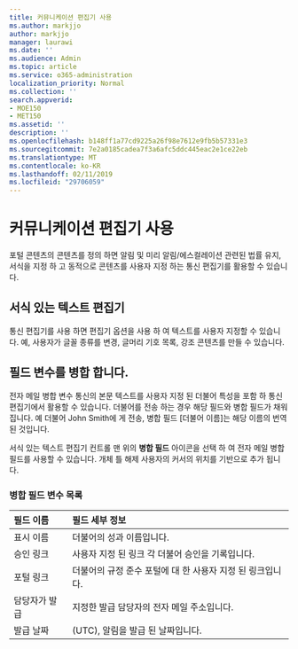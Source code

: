 ```yaml
---
title: 커뮤니케이션 편집기 사용
ms.author: markjjo
author: markjjo
manager: laurawi
ms.date: ''
ms.audience: Admin
ms.topic: article
ms.service: o365-administration
localization_priority: Normal
ms.collection: ''
search.appverid:
- MOE150
- MET150
ms.assetid: ''
description: ''
ms.openlocfilehash: b148ff1a77cd9225a26f98e7612e9fb5b57331e3
ms.sourcegitcommit: 7e2a0185cadea7f3a6afc5ddc445eac2e1ce22eb
ms.translationtype: MT
ms.contentlocale: ko-KR
ms.lasthandoff: 02/11/2019
ms.locfileid: "29706059"
---
```

# <a name="use-the-communications-editor"></a>커뮤니케이션 편집기 사용

포털 콘텐츠의 콘텐츠를 정의 하면 알림 및 미리 알림/에스컬레이션 관련된 법률 유지, 서식을 지정 하 고 동적으로 콘텐츠를 사용자 지정 하는 통신 편집기를 활용할 수 있습니다.

## <a name="rich-text-editor"></a>서식 있는 텍스트 편집기 

통신 편집기를 사용 하면 편집기 옵션을 사용 하 여 텍스트를 사용자 지정할 수 있습니다. 예, 사용자가 글꼴 종류를 변경, 글머리 기호 목록, 강조 콘텐츠를 만들 수 있습니다. 

## <a name="merge-field-variables"></a>필드 변수를 병합 합니다.

전자 메일 병합 변수 통신의 본문 텍스트를 사용자 지정 된 더불어 특성을 포함 하 통신 편집기에서 활용할 수 있습니다. 더불어를 전송 하는 경우 해당 필드와 병합 필드가 채워집니다. 예 더불어 John Smith에 게 전송, 병합 필드 [더불어 이름]는 해당 이름의 번역 된 것입니다. 

서식 있는 텍스트 편집기 컨트롤 맨 위의 **병합 필드** 아이콘을 선택 하 여 전자 메일 병합 필드를 사용할 수 있습니다. 개체 틀 해제 사용자의 커서의 위치를 기반으로 추가 됩니다. 

### <a name="list-of-merge-field-variables"></a>병합 필드 변수 목록

| 필드 이름                  | 필드 세부 정보 | 
| :------------------- | :------------------- |
| 표시 이름  | 더불어의 성과 이름입니다. | 
| 승인 링크 | 사용자 지정 된 링크 각 더불어 승인을 기록입니다.|                 |
| 포털 링크     | 더불어의 규정 준수 포털에 대 한 사용자 지정 된 링크입니다.|                |
| 담당자가 발급                   | 지정한 발급 담당자의 전자 메일 주소입니다.|                   |
| 발급 날짜                   | (UTC), 알림을 발급 된 날짜입니다.              |